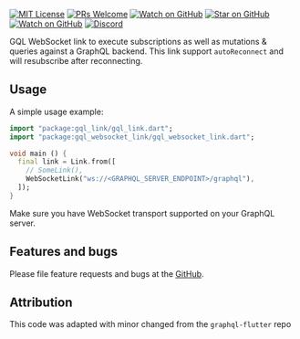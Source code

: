 [![MIT License][license-badge]][license-link]
[![PRs Welcome][prs-badge]][prs-link]
[![Watch on GitHub][github-watch-badge]][github-watch-link]
[![Star on GitHub][github-star-badge]][github-star-link]
[![Watch on GitHub][github-forks-badge]][github-forks-link]
[![Discord][discord-badge]][discord-link]

[license-badge]: https://img.shields.io/github/license/gql-dart/gql.svg?style=for-the-badge
[license-link]: https://github.com/gql-dart/gql/blob/master/LICENSE
[prs-badge]: https://img.shields.io/badge/PRs-welcome-brightgreen.svg?style=for-the-badge
[prs-link]: https://github.com/gql-dart/gql/issues

[github-watch-badge]: https://img.shields.io/github/watchers/gql-dart/gql.svg?style=for-the-badge&logo=github&logoColor=ffffff
[github-watch-link]: https://github.com/gql-dart/gql/watchers
[github-star-badge]: https://img.shields.io/github/stars/gql-dart/gql.svg?style=for-the-badge&logo=github&logoColor=ffffff
[github-star-link]: https://github.com/gql-dart/gql/stargazers
[github-forks-badge]: https://img.shields.io/github/forks/gql-dart/gql.svg?style=for-the-badge&logo=github&logoColor=ffffff
[github-forks-link]: https://github.com/gql-dart/gql/network/members

[discord-badge]: https://img.shields.io/discord/559455668810153989.svg?style=for-the-badge&logo=discord&logoColor=ffffff
[discord-link]: https://discord.gg/NryjpVa

GQL WebSocket link to execute subscriptions as well as mutations & queries against a GraphQL backend. 
This link support `autoReconnect` and will resubscribe after reconnecting.


## Usage

A simple usage example:

```dart
import "package:gql_link/gql_link.dart";
import "package:gql_websocket_link/gql_websocket_link.dart";

void main () {
  final link = Link.from([
    // SomeLink(),
    WebSocketLink("ws://<GRAPHQL_SERVER_ENDPOINT>/graphql"),
  ]);
}

```

Make sure you have WebSocket transport supported on your GraphQL server.

## Features and bugs

Please file feature requests and bugs at the [GitHub][tracker].

[tracker]: https://github.com/gql-dart/gql/issues

## Attribution

This code was adapted with minor changed from the `graphql-flutter` repo

